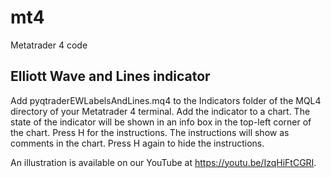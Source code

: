 # mt4
Metatrader 4 code

## Elliott Wave and Lines indicator

Add pyqtraderEWLabelsAndLines.mq4 to the Indicators folder of the MQL4 directory of your Metatrader 4 terminal.  Add the indicator to a chart.  The state of the indicator will be shown in an info box in the top-left corner of the chart.  Press H for the instructions.  The instructions will show as comments in the chart.  Press H again to hide the instructions.

An illustration is available on our YouTube at https://youtu.be/IzqHiFtCGRI.